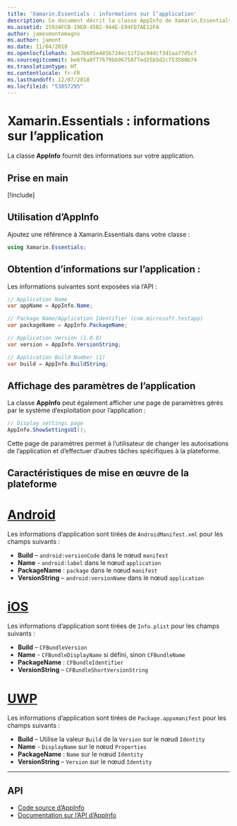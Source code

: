 ```yaml
---
title: 'Xamarin.Essentials : informations sur l’application'
description: Ce document décrit la classe AppInfo de Xamarin.Essentials, qui fournit des informations sur votre application. Par exemple, il expose le nom et la version de l’application.
ms.assetid: 15924FCB-19E0-45B2-944E-E94FD7AE12FA
author: jamesmontemagno
ms.author: jamont
ms.date: 11/04/2018
ms.openlocfilehash: 3e67b605e485b724ec11f2ac94dcf3d1aa77d5cf
ms.sourcegitcommit: be6f6a8f77679bb9675077ed25b5d2c753580b74
ms.translationtype: HT
ms.contentlocale: fr-FR
ms.lasthandoff: 12/07/2018
ms.locfileid: "53057295"
---
```

# <a name="xamarinessentials-app-information"></a>Xamarin.Essentials : informations sur l’application

La classe **AppInfo** fournit des informations sur votre application.

## <a name="get-started"></a>Prise en main

[!include[](~/essentials/includes/get-started.md)]

## <a name="using-appinfo"></a>Utilisation d’AppInfo

Ajoutez une référence à Xamarin.Essentials dans votre classe :

```csharp
using Xamarin.Essentials;
```

## <a name="obtaining-application-information"></a>Obtention d’informations sur l’application :

Les informations suivantes sont exposées via l’API :

```csharp
// Application Name
var appName = AppInfo.Name;

// Package Name/Application Identifier (com.microsoft.testapp)
var packageName = AppInfo.PackageName;

// Application Version (1.0.0)
var version = AppInfo.VersionString;

// Application Build Number (1)
var build = AppInfo.BuildString;
```

## <a name="displaying-application-settings"></a>Affichage des paramètres de l’application

La classe **AppInfo** peut également afficher une page de paramètres gérés par le système d’exploitation pour l’application :

```csharp
// Display settings page
AppInfo.ShowSettingsUI();
```

Cette page de paramètres permet à l’utilisateur de changer les autorisations de l’application et d’effectuer d’autres tâches spécifiques à la plateforme.

## <a name="platform-implementation-specifics"></a>Caractéristiques de mise en œuvre de la plateforme

# <a name="androidtabandroid"></a>[Android](#tab/android)

Les informations d’application sont tirées de `AndroidManifest.xml` pour les champs suivants :

- **Build** – `android:versionCode` dans le nœud `manifest`
- **Name** - `android:label` dans le nœud `application`
- **PackageName** : `package` dans le nœud `manifest`
- **VersionString** – `android:versionName` dans le nœud `application`

# <a name="iostabios"></a>[iOS](#tab/ios)

Les informations d’application sont tirées de `Info.plist` pour les champs suivants :

- **Build** – `CFBundleVersion`
- **Name** - `CFBundleDisplayName` si défini, sinon `CFBundleName`
- **PackageName** : `CFBundleIdentifier`
- **VersionString** – `CFBundleShortVersionString`

# <a name="uwptabuwp"></a>[UWP](#tab/uwp)

Les informations d’application sont tirées de `Package.appxmanifest` pour les champs suivants :

- **Build** – Utilise la valeur `Build` de la `Version` sur le nœud `Identity`
- **Name** - `DisplayName` sur le nœud `Properties`
- **PackageName** : `Name` sur le nœud `Identity`
- **VersionString** – `Version` sur le nœud `Identity`


--------------

## <a name="api"></a>API

- [Code source d’AppInfo](https://github.com/xamarin/Essentials/tree/master/Xamarin.Essentials/AppInfo)
- [Documentation sur l’API d’AppInfo](xref:Xamarin.Essentials.AppInfo)
